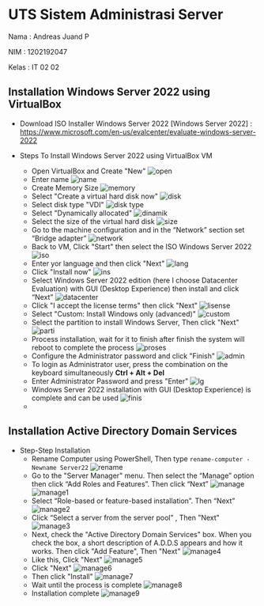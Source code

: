 # UTS Sistem Administrasi Server

Nama : Andreas Juand P

NIM    : 1202192047

Kelas  : IT 02 02

## Installation Windows Server 2022 using VirtualBox

- Download ISO Installer Windows Server 2022
  [Windows Server 2022] : https://www.microsoft.com/en-us/evalcenter/evaluate-windows-server-2022

- Steps To Install Windows Server 2022 using VirtualBox VM
  
  - Open VirtualBox and Create "New"
    ![open](https://user-images.githubusercontent.com/49325037/143591562-ada4d108-ed09-4b21-9b1c-538c1b145cbd.PNG)
  - Enter name 
    ![name](https://user-images.githubusercontent.com/49325037/143591626-f826b8a2-697d-459b-9a23-c67ebc5f0aa4.PNG)
  - Create Memory Size
    ![memory](https://user-images.githubusercontent.com/49325037/143591772-00574fc8-85ed-45fa-94dd-e1ace8627398.PNG)
  - Select "Create a virtual hard disk now"
    ![disk](https://user-images.githubusercontent.com/49325037/143591916-14eeb976-8556-48c0-8d78-556e0a16fb30.PNG)
  - Select disk type "VDI"
    ![disk type](https://user-images.githubusercontent.com/49325037/143591949-e3c631e5-0d3f-4b41-bfe7-92e657cc41de.PNG)
  - Select "Dynamically allocated"
    ![dinamik](https://user-images.githubusercontent.com/49325037/143592003-a1eb670a-377d-456b-bb59-29a72ef5a1ef.PNG)
  - Select the size of the virtual hard disk
    ![size](https://user-images.githubusercontent.com/49325037/143592061-b342d448-9670-409c-9929-9c9db986d45d.PNG)
  - Go to the machine configuration and in the “Network” section set “Bridge adapter”
    ![network](https://user-images.githubusercontent.com/49325037/143592143-ee18b566-6ee3-49aa-af15-8a0437266d6d.PNG)
  - Back to VM, Click "Start" then select the ISO Windows Server 2022
    ![iso](https://user-images.githubusercontent.com/49325037/143592203-a4ab2208-b5b8-4ed7-8509-d0b2ac25a9fb.PNG)
  - Enter yor language and then click "Next"
    ![lang](https://user-images.githubusercontent.com/49325037/143592213-f68eff29-1a14-47de-b9ef-2ec2cb69474c.PNG)
  - Click "Install now"
    ![ins](https://user-images.githubusercontent.com/49325037/143592444-d9092cb1-5d60-4909-b0cc-de27f5d92868.PNG)
  - Select Windows Server 2022 edition (here I choose Datacenter Evaluation) with GUI (Desktop Experience) then install and click “Next”
    ![datacenter](https://user-images.githubusercontent.com/49325037/143592287-c2a6a46a-33cf-477b-997b-d2a33c50ac04.PNG)
  - Click "I accept the license terms" then click "Next"
    ![lisense](https://user-images.githubusercontent.com/49325037/143592314-56720cce-a403-4004-ac8a-29446c1dddca.PNG)
  - Select "Custom: Install Windows only (advanced)"
    ![custom](https://user-images.githubusercontent.com/49325037/143592656-96a8de54-fe62-4220-aa31-03882188f58d.PNG)
  - Select the partition to install Windows Server, Then click "Next"
    ![parti](https://user-images.githubusercontent.com/49325037/143592645-7fdb75ba-b564-4757-8c45-84c2448b2f16.PNG)
  - Process installation, wait for it to finish after finish the system will reboot to complete the process
    ![proses](https://user-images.githubusercontent.com/49325037/143592653-7dbca1b5-0066-4cfe-b22b-8f9d6da6b52e.PNG)
  - Configure the Administrator password and click "Finish"
    ![admin](https://user-images.githubusercontent.com/49325037/143592830-5a5be060-c31c-4d79-9857-f6a140289d11.PNG)
  - To login as Administrator user, press the combination on the keyboard simultaneously **Ctrl + Alt + Del**
  - Enter Administrator Password and press "Enter"
    ![lg](https://user-images.githubusercontent.com/49325037/143592812-ad8ab8f3-bc41-4768-abd2-2e09d7f80ace.PNG)
  - Windows Server 2022 installation with GUI (Desktop Experience) is complete and can be used
   ![finis](https://user-images.githubusercontent.com/49325037/143592921-4695600b-0bcd-4703-a4e7-6758ea9fd94e.PNG)
  - 

## Installation Active Directory Domain Services

- Step-Step Installation
  - Rename Computer using PowerShell, Then type `rename-computer -Newname Server22`
    ![rename](https://user-images.githubusercontent.com/49325037/143593069-59e05d7b-6657-4262-bf51-18c96c885c78.PNG)
  - Go to the "Server Manager" menu. Then select the “Manage” option then click “Add Roles and Features”. Then click “Next”
    ![manage](https://user-images.githubusercontent.com/49325037/143593166-f762f63d-5df6-43d8-b932-494cb19bfa59.PNG)
    ![manage1](https://user-images.githubusercontent.com/49325037/143593133-1cafbd3b-8e2d-414b-9241-36054c0d0f8b.PNG)
  - Select “Role-based or feature-based installation”. Then “Next”
    ![manage2](https://user-images.githubusercontent.com/49325037/143593143-f7ff94b5-d1f5-4c48-9bd0-4f4f5486970e.PNG)
  - Click “Select a server from the server pool” , Then "Next"
    ![manage3](https://user-images.githubusercontent.com/49325037/143593147-a5ca827b-92db-4666-9849-2262e7c5ea29.PNG)
  - Next, check the "Active Directory Domain Services" box. When you check the box, a short description of A.D.D.S appears and how it works. Then click "Add Feature", Then "Next"
    ![manage4](https://user-images.githubusercontent.com/49325037/143593148-fe405425-0bfe-4dbd-8caf-e43fbe3c1bc5.PNG)
  - Like this, Click "Next"
    ![manage5](https://user-images.githubusercontent.com/49325037/143593152-ca72b605-0cdc-44cb-9b8d-30809ff438b5.PNG)
  - Click "Next"
    ![manage6](https://user-images.githubusercontent.com/49325037/143593155-fb84c529-eda2-4c54-ad9a-3a2f6b5123ce.PNG)
  - Then click "Install"
    ![manage7](https://user-images.githubusercontent.com/49325037/143593160-1bae3eb3-59ad-4182-9ac4-21ab9e578e3c.PNG)
  - Wait until the process is complete
    ![manage8](https://user-images.githubusercontent.com/49325037/143593161-65aab77e-3b79-480b-86bd-410b24577154.PNG)
  - Installation complete 
    ![manage9](https://user-images.githubusercontent.com/49325037/143593162-9fdf5a80-c2f4-4ee7-a165-1c4af9244cdc.PNG)
